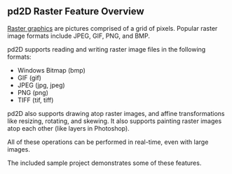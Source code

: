 ## pd2D Raster Feature Overview

[Raster graphics](https://en.wikipedia.org/wiki/Raster_graphics) are pictures comprised of a grid of pixels.  Popular raster image formats include JPEG, GIF, PNG, and BMP.

pd2D supports reading and writing raster image files in the following formats:

* Windows Bitmap (bmp)
* GIF (gif)
* JPEG (jpg, jpeg)
* PNG (png)
* TIFF (tif, tiff)

pd2D also supports drawing atop raster images, and affine transformations like resizing, rotating, and skewing.  It also supports painting raster images atop each other (like layers in Photoshop).

All of these operations can be performed in real-time, even with large images.

The included sample project demonstrates some of these features.
